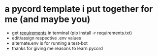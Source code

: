 # a pycord template i put together for me (and maybe you)
- get [requirements](https://guide.pycord.dev/installation) in terminal (pip install -r requirements.txt)
- edit/assign respective .env values
- alternate.env is for running a test-bot
- thanks for giving me reasons to learn pycord
